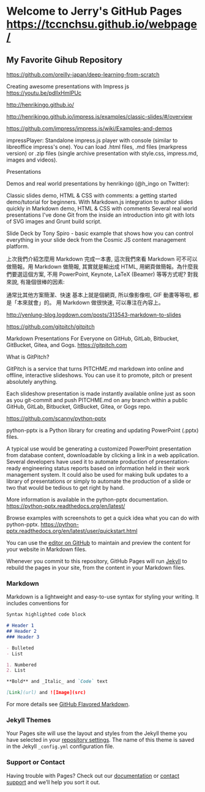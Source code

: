# Welcome to Jerry's GitHub Pages    https://tccnchsu.github.io/webpage/

## My Favorite Gihub Repository

https://github.com/oreilly-japan/deep-learning-from-scratch


Creating awesome presentations with Impress js
https://youtu.be/pdllxHmIPUc

http://henrikingo.github.io/

http://henrikingo.github.io/impress.js/examples/classic-slides/#/overview


https://github.com/impress/impress.js/wiki/Examples-and-demos

impressPlayer: Standalone impress.js player with console (similar to libreoffice impress's one). You can load .html files, .md files (markpress version) or .zip files (single archive presentation with style.css, impress.md, images and videos).

Presentations

Demos and real world presentations by henrikingo (@h_ingo on Twitter):

Classic slides demo, HTML & CSS with comments: a getting started demo/tutorial for beginners.
With Markdown.js integration to author slides quickly in Markdown demo, HTML & CSS with comments
Several real world presentations I've done
Git from the inside an introduction into git with lots of SVG images and Grunt build script.

Slide Deck by Tony Spiro - basic example that shows how you can control everything in your slide deck from the Cosmic JS content management platform.

上次我們介紹怎麼用 Markdown 完成一本書, 這次我們來看 Markdown 可不可以做簡報。用 Markdown 做簡報, 其實就是輸出成 HTML, 用網頁做簡報。為什麼我們要選這個方案, 不用 PowerPoint, Keynote, LaTeX (Beamer) 等等方式呢? 對我來說, 有幾個很棒的因素:

通常比其他方案簡潔、快速
基本上就是個網頁, 所以像影像啦, GIF 動畫等等啦, 都是「本來就會」的。
用 Markdown 做很快速, 可以專注在內容上。

http://yenlung-blog.logdown.com/posts/313543-markdown-to-slides


https://github.com/gitpitch/gitpitch  

Markdown Presentations For Everyone on GitHub, GitLab, Bitbucket, GitBucket, Gitea, and Gogs. https://gitpitch.com

What is GitPitch?

GitPitch is a service that turns PITCHME.md markdown into online and offline, interactive slideshows. You can use it to promote, pitch or present absolutely anything.

Each slideshow presentation is made instantly available online just as soon as you git-commit and push PITCHME.md on any branch within a public GitHub, GitLab, Bitbucket, GitBucket, Gitea, or Gogs repo.

https://github.com/scanny/python-pptx

python-pptx is a Python library for creating and updating PowerPoint (.pptx) files.

A typical use would be generating a customized PowerPoint presentation from database content, downloadable by clicking a link in a web application. Several developers have used it to automate production of presentation-ready engineering status reports based on information held in their work management system. It could also be used for making bulk updates to a library of presentations or simply to automate the production of a slide or two that would be tedious to get right by hand.

More information is available in the python-pptx documentation.
https://python-pptx.readthedocs.org/en/latest/

Browse examples with screenshots to get a quick idea what you can do with python-pptx. 
https://python-pptx.readthedocs.org/en/latest/user/quickstart.html



You can use the [editor on GitHub](https://github.com/tccnchsu/webpage/edit/master/README.md) to maintain and preview the content for your website in Markdown files.

Whenever you commit to this repository, GitHub Pages will run [Jekyll](https://jekyllrb.com/) to rebuild the pages in your site, from the content in your Markdown files.

### Markdown

Markdown is a lightweight and easy-to-use syntax for styling your writing. It includes conventions for

```markdown
Syntax highlighted code block

# Header 1    
## Header 2
### Header 3

- Bulleted
- List

1. Numbered
2. List

**Bold** and _Italic_ and `Code` text

[Link](url) and ![Image](src)
```

For more details see [GitHub Flavored Markdown](https://guides.github.com/features/mastering-markdown/).

### Jekyll Themes

Your Pages site will use the layout and styles from the Jekyll theme you have selected in your [repository settings](https://github.com/tccnchsu/webpage/settings). The name of this theme is saved in the Jekyll `_config.yml` configuration file.

### Support or Contact

Having trouble with Pages? Check out our [documentation](https://help.github.com/categories/github-pages-basics/) or [contact support](https://github.com/contact) and we’ll help you sort it out.
